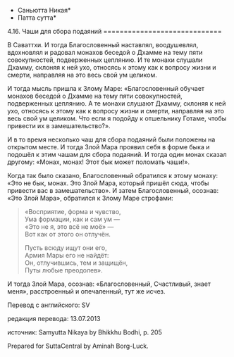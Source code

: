 * Саньютта Никая*
* Патта сутта*

4\.16\. Чаши для сбора подаяний
\=\=\=\=\=\=\=\=\=\=\=\=\=\=\=\=\=\=\=\=\=\=\=\=\=\=\=\=\=

В Саваттхи\. И тогда Благословенный наставлял, воодушевлял, вдохновлял и радовал монахов беседой о Дхамме на тему пяти совокупностей, подверженных цеплянию\. И те монахи слушали Дхамму, склоняя к ней ухо, относясь к этому как к вопросу жизни и смерти, направляя на это весь свой ум целиком\.

И тогда мысль пришла к Злому Маре: «Благословенный обучает монахов беседой о Дхамме на тему пяти совокупностей, подверженных цеплянию\. А те монахи слушают Дхамму, склоняя к ней ухо, относясь к этому как к вопросу жизни и смерти, направляя на это весь свой ум целиком\. Что если я подойду к отшельнику Готаме, чтобы привести их в замешательство?»\.

И в то время несколько чаш для сбора подаяний были положены на открытом месте\. И тогда Злой Мара проявил себя в форме быка и подошёл к этим чашам для сбора подаяний\. И тогда один монах сказал другому: «Монах, монах\! Этот бык может поломать чаши\!»\.

Когда так было сказано, Благословенный обратился к этому монаху: «Это не бык, монах\. Это Злой Мара, который пришёл сюда, чтобы привести вас в замешательство»\. И затем Благословенный, осознав: «Это Злой Мара», обратился к Злому Маре строфами:

> «Восприятие, форма и чувство,  
> Ума формации, как и сам ум —  
> «Это не я, это всё не моё» —  
> Вот как от этого он отлучён\.  
>   
> Пусть всюду ищут они его,  
> Армия Мары его не найдёт:  
> Он, отлучившись, тем и защищён,  
> Путы любые преодолев»\.

И тогда Злой Мара, осознав: «Благословенный, Счастливый, знает меня», расстроенный и опечаленный, тут же исчез\.

Перевод с английского: SV

редакция перевода: 13\.07\.2013

источник: Samyutta Nikaya by Bhikkhu Bodhi, p\. 205

Prepared for SuttaCentral by Aminah Borg\-Luck\.